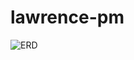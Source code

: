 # lawrence-pm

![ERD](https://github.com/lawrence415610/images/blob/main/Iasana%20ERD.png?raw=true)
